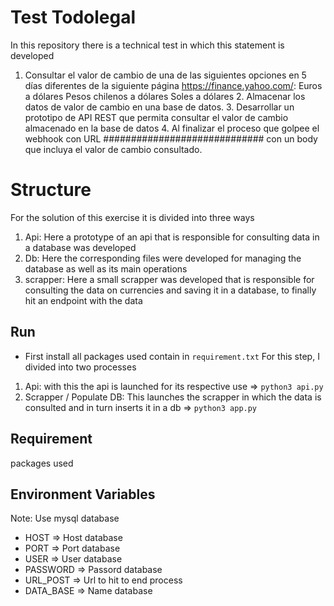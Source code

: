 # Test Todolegal

In this repository there is a technical test in which this statement is developed 
1. Consultar el valor de cambio de una de las siguientes opciones en 5 días diferentes de la siguiente página https://finance.yahoo.com/: Euros a dólares Pesos chilenos a dólares Soles a dólares 2. Almacenar los datos de valor de cambio en una base de datos. 3. Desarrollar un prototipo de API REST que permita consultar el valor de cambio almacenado en la base de datos 4. Al finalizar el proceso que golpee el webhook con URL ############################# con un body que incluya el valor de cambio consultado.


# Structure

For the solution of this exercise it is divided into three ways 
1. Api: Here a prototype of an api that is responsible for consulting data in a database was developed 
2. Db: Here the corresponding files were developed for managing the database as well as its main operations 
3. scrapper: Here a small scrapper was developed that is responsible for consulting the data on currencies and saving it in a database, to finally hit an endpoint with the data

## Run
- First install all packages used contain in `requirement.txt`
For this step, I divided into two processes  
1. Api: with this the api is launched for its respective use => `python3 api.py`
2. Scrapper / Populate DB: This launches the scrapper in which the data is consulted and in turn inserts it in a db => `python3 app.py`


## Requirement

packages used

## Environment Variables

Note: Use mysql database
- HOST => Host database
- PORT => Port database
- USER => User database
- PASSWORD => Passord database
- URL_POST => Url to hit to end process
- DATA_BASE => Name database

